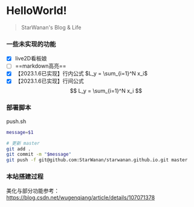 
<br>

<span id="busuanzi_container_site_pv" style='display:none'>
    👀 本站总访问量：<span id="busuanzi_value_site_pv"></span> 次
</span>
<span id="busuanzi_container_site_uv" style='display:none'>
    | 🚴‍♂️ 本站总访客数：<span id="busuanzi_value_site_uv"></span> 人
</span>

<br>


# HelloWorld!

> StarWanan's Blog & Life



### 一些未实现的功能
- [x] live2D看板娘
- [ ] ==markdown高亮==
- [x] 【2023.1.6已实现】行内公式 $L_y = \sum_{i=1}^N x_i$  
- [x] 【2023.1.6已实现】行间公式 
$$
L_y = \sum_{i=1}^N x_i
$$

### 部署脚本 
push.sh
```sh
message=$1

# 更新 master
git add .
git commit -m "$message"
git push -f git@github.com:StarWanan/starwanan.github.io.git master
```

### 本站搭建过程

美化与部分功能参考：https://blog.csdn.net/wugenqiang/article/details/107071378
